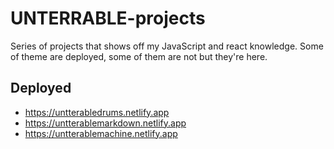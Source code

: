 # UNTERRABLE-projects
Series of projects that shows off my JavaScript and react knowledge. Some of theme are deployed, some of them are not but they're here.

## Deployed 
- https://untterabledrums.netlify.app
- https://untterablemarkdown.netlify.app
- https://untterablemachine.netlify.app
